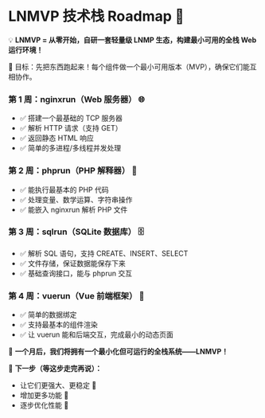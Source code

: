 # LNMVP 技术栈 Roadmap 🚀

💡 **LNMVP = 从零开始，自研一套轻量级 LNMP 生态，构建最小可用的全栈 Web 运行环境！**

🎯 目标：先把东西跑起来！每个组件做一个最小可用版本（MVP），确保它们能互相协作。

### 第 1 周：nginxrun（Web 服务器） 🌐
- ✅ 搭建一个最基础的 TCP 服务器
- ✅ 解析 HTTP 请求（支持 GET）
- ✅ 返回静态 HTML 响应
- ✅ 简单的多进程/多线程并发处理

### 第 2 周：phprun（PHP 解释器） 🐘
- ✅ 能执行最基本的 PHP 代码
- ✅ 处理变量、数学运算、字符串操作
- ✅ 能嵌入 nginxrun 解析 PHP 文件

### 第 3 周：sqlrun（SQLite 数据库） 🗄️
- ✅ 解析 SQL 语句，支持 CREATE、INSERT、SELECT
- ✅ 文件存储，保证数据能保存下来
- ✅ 基础查询接口，能与 phprun 交互

### 第 4 周：vuerun（Vue 前端框架） 🎨
- ✅ 简单的数据绑定
- ✅ 支持最基本的组件渲染
- ✅ 让 vuerun 能和后端交互，完成最小的动态页面

🚀 **一个月后，我们将拥有一个最小化但可运行的全栈系统——LNMVP！**

📌 **下一步（等这步走完再说）：** 
- 让它们更强大、更稳定 💪
- 增加更多功能 🔧
- 逐步优化性能 🚀

